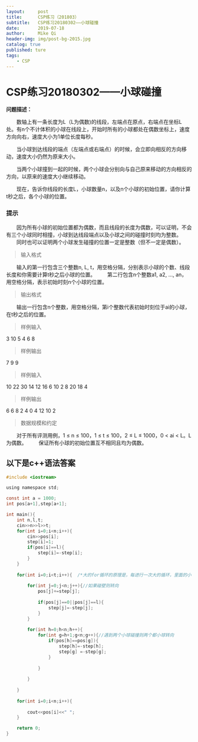 ```yaml
---
layout:     post
title:      CSP练习（201803）
subtitle:   CSP练习20180302——小球碰撞
date:       2019-07-18
author:     Mike Qi
header-img: img/post-bg-2015.jpg
catalog: true
published: ture
tags:
    - CSP
---
```


# CSP练习20180302——小球碰撞

**问题描述：**

　　数轴上有一条长度为L（L为偶数)的线段，左端点在原点，右端点在坐标L处。有n个不计体积的小球在线段上，开始时所有的小球都处在偶数坐标上，速度方向向右，速度大小为1单位长度每秒。
  
  
　　当小球到达线段的端点（左端点或右端点）的时候，会立即向相反的方向移动，速度大小仍然为原来大小。
  
  
　　当两个小球撞到一起的时候，两个小球会分别向与自己原来移动的方向相反的方向，以原来的速度大小继续移动。
  
  
　　现在，告诉你线段的长度L，小球数量n，以及n个小球的初始位置，请你计算t秒之后，各个小球的位置。

### 提示

　　因为所有小球的初始位置都为偶数，而且线段的长度为偶数，可以证明，不会有三个小球同时相撞，小球到达线段端点以及小球之间的碰撞时刻均为整数。
　　同时也可以证明两个小球发生碰撞的位置一定是整数（但不一定是偶数）。

>输入格式

　　输入的第一行包含三个整数n, L, t，用空格分隔，分别表示小球的个数、线段长度和你需要计算t秒之后小球的位置。
　　第二行包含n个整数a1, a2, …, an，用空格分隔，表示初始时刻n个小球的位置。

>输出格式

　　输出一行包含n个整数，用空格分隔，第i个整数代表初始时刻位于ai的小球，在t秒之后的位置。

>样例输入

3 10 5
4 6 8

>样例输出

7 9 9

>样例输入

10 22 30
14 12 16 6 10 2 8 20 18 4

>样例输出

6 6 8 2 4 0 4 12 10 2

>数据规模和约定

　　对于所有评测用例，1 ≤ n ≤ 100，1 ≤ t ≤ 100，2 ≤ L ≤ 1000，0 < ai < L。L为偶数。
　　保证所有小球的初始位置互不相同且均为偶数。


## 以下是c++语法答案

```c
#include <iostream>

using namespace std;

const int a = 1000;
int pos[a+1],step[a+1];

int main(){
	int n,l,t;
	cin>>n>>l>>t;
	for(int i=0;i<n;i++){
		cin>>pos[i];
		step[i]=1;
		if(pos[i]==l){
			step[i]=-step[i];
		}
	}
	
	for(int i=0;i<t;i++){  /*大的for循环的原理是，每进行一次大的循环，里面的小循环按顺序都完整执行一次，下面的两个小循环都是把自己全部执行一遍在往后执行，这里大循环每执行一次表示时间过去了一秒*/ 
		
		for(int j=0;j<n;j++){//如果碰壁则转向 
			pos[j]+=step[j];
			
			if(pos[j]==0||pos[j]==l){
				step[j]=-step[j];
			}	
		}
		
		for(int h=0;h<n;h++){
			for(int g=h+1;g<n;g++){//遇到两个小球碰撞则两个都小球转向 
				if(pos[h]==pos[g]){	
					step[h]=-step[h];
					step[g] =-step[g];
				}
				
			}
			
		}
	
	}
	
	for(int i=0;i<n;i++){
		
		cout<<pos[i]<<" ";
	}

	return 0;
}
```
